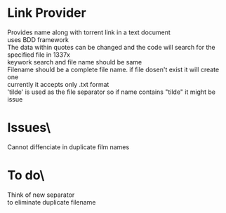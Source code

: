# Link Provider
Provides name along with torrent link in a text document\
uses BDD framework\
The data within quotes can be changed and the code will search for the specified file in 1337x\
keywork search and file name should be same\
Filename should be a complete file name. if file dosen't exist it will create one\
currently it accepts only .txt format\
'tilde' is used as the file separator so if name contains "tilde" it might be issue 

# Issues\
Cannot diffenciate in duplicate film names

# To do\
Think of new separator\
to eliminate duplicate filename

